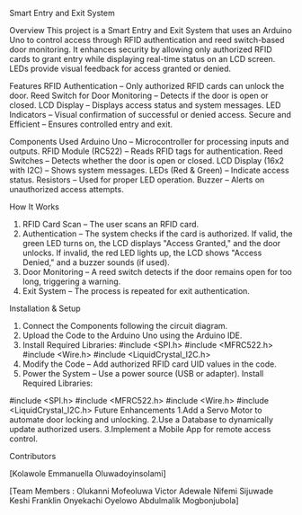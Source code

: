 Smart Entry and Exit System

Overview
This project is a Smart Entry and Exit System that uses an Arduino Uno to control access through RFID authentication and reed switch-based door monitoring. It enhances security by allowing only authorized RFID cards to grant entry while displaying real-time status on an LCD screen. LEDs provide visual feedback for access granted or denied.

Features
RFID Authentication – Only authorized RFID cards can unlock the door.
Reed Switch for Door Monitoring – Detects if the door is open or closed.
LCD Display – Displays access status and system messages.
LED Indicators – Visual confirmation of successful or denied access.
Secure and Efficient – Ensures controlled entry and exit.

Components Used
Arduino Uno – Microcontroller for processing inputs and outputs.
RFID Module (RC522) – Reads RFID tags for authentication.
Reed Switches – Detects whether the door is open or closed.
LCD Display (16x2 with I2C) – Shows system messages.
LEDs (Red & Green) – Indicate access status.
Resistors – Used for proper LED operation.
Buzzer – Alerts on unauthorized access attempts.

How It Works
1. RFID Card Scan – The user scans an RFID card.
2. Authentication – The system checks if the card is authorized.
If valid, the green LED turns on, the LCD displays "Access Granted," and the door unlocks.
If invalid, the red LED lights up, the LCD shows "Access Denied," and a buzzer sounds (if used).
3. Door Monitoring – A reed switch detects if the door remains open for too long, triggering a warning.
4. Exit System – The process is repeated for exit authentication.

Installation & Setup
1. Connect the Components following the circuit diagram.
2. Upload the Code to the Arduino Uno using the Arduino IDE.
3. Install Required Libraries:
#include <SPI.h>
#include <MFRC522.h>
#include <Wire.h>
#include <LiquidCrystal_I2C.h>
4. Modify the Code – Add authorized RFID card UID values in the code.
5. Power the System – Use a power source (USB or adapter).
   Install Required Libraries:

#include <SPI.h>
#include <MFRC522.h>
#include <Wire.h>
#include <LiquidCrystal_I2C.h>
Future Enhancements
1.Add a Servo Motor to automate door locking and unlocking.
2.Use a Database to dynamically update authorized users.
3.Implement a Mobile App for remote access control.

Contributors

[Kolawole Emmanuella Oluwadoyinsolami]

[Team Members :
Olukanni Mofeoluwa Victor
Adewale Nifemi Sijuwade
Keshi Franklin Onyekachi
Oyelowo Abdulmalik Mogbonjubola]


